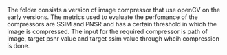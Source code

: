 The folder consists a version of image compressor that use openCV on the early versions.
The metrics used to evaluate the perfomance of the compressors are SSIM and PNSR and has a certain threshold in which the image is compressed. The input for the required compressor is path of image, target psnr value and target ssim value through whcih compression is done.
